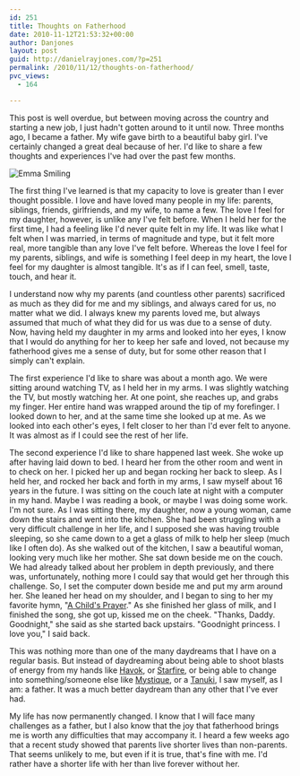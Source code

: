 ```yaml
---
id: 251
title: Thoughts on Fatherhood
date: 2010-11-12T21:53:32+00:00
author: Danjones
layout: post
guid: http://danielrayjones.com/?p=251
permalink: /2010/11/12/thoughts-on-fatherhood/
pvc_views:
  - 164

---
```

This post is well overdue, but between moving across the country and starting a new job, I just hadn't gotten around to it until now. Three months ago, I became a father. My wife gave birth to a beautiful baby girl. I've certainly changed a great deal because of her. I'd like to share a few thoughts and experiences I've had over the past few months.

![Emma Smiling](https://sphotos-a.xx.fbcdn.net/hphotos-prn1/53366_10100382622248820_3092076_o.jpg)

The first thing I've learned is that my capacity to love is greater than I ever thought possible. I love and have loved many people in my life: parents, siblings, friends, girlfriends, and my wife, to name a few. The love I feel for my daughter, however, is unlike any I've felt before. When I held her for the first time, I had a feeling like I'd never quite felt in my life. It was like what I felt when I was married, in terms of magnitude and type, but it felt more real, more tangible than any love I've felt before. Whereas the love I feel for my parents, siblings, and wife is something I feel deep in my heart, the love I feel for my daughter is almost tangible. It's as if I can feel, smell, taste, touch, and hear it.

I understand now why my parents (and countless other parents) sacrificed as much as they did for me and my siblings, and always cared for us, no matter what we did. I always knew my parents loved me, but always assumed that much of what they did for us was due to a sense of duty. Now, having held my daughter in my arms and looked into her eyes, I know that I would do anything for her to keep her safe and loved, not because my fatherhood gives me a sense of duty, but for some other reason that I simply can't explain.

The first experience I'd like to share was about a month ago. We were sitting around watching TV, as I held her in my arms. I was slightly watching the TV, but mostly watching her. At one point, she reaches up, and grabs my finger. Her entire hand was wrapped around the tip of my forefinger. I looked down to her, and at the same time she looked up at me. As we looked into each other's eyes, I felt closer to her than I'd ever felt to anyone. It was almost as if I could see the rest of her life.

The second experience I'd like to share happened last week. She woke up after having laid down to bed. I heard her from the other room and went in to check on her. I picked her up and began rocking her back to sleep. As I held her, and rocked her back and forth in my arms, I saw myself about 16 years in the future. I was sitting on the couch late at night with a computer in my hand. Maybe I was reading a book, or maybe I was doing some work. I'm not sure. As I was sitting there, my daughter, now a young woman, came down the stairs and went into the kitchen. She had been struggling with a very difficult challenge in her life, and I supposed she was having trouble sleeping, so she came down to a get a glass of milk to help her sleep (much like I often do). As she walked out of the kitchen, I saw a beautiful woman, looking very much like her mother. She sat down beside me on the couch. We had already talked about her problem in depth previously, and there was, unfortunately, nothing more I could say that would get her through this challenge. So, I set the computer down beside me and put my arm around her. She leaned her head on my shoulder, and I began to sing to her my favorite hymn, "[A Child's Prayer](http://www.youtube.com/watch?v=KQkO0XesgTc)." As she finished her glass of milk, and I finished the song, she got up, kissed me on the cheek. "Thanks, Daddy. Goodnight," she said as she started back upstairs. "Goodnight princess. I love you," I said back.

This was nothing more than one of the many daydreams that I have on a regular basis. But instead of daydreaming about being able to shoot blasts of energy from my hands like [Havok](http://en.wikipedia.org/wiki/Havok_(comics)), or [Starfire](http://en.wikipedia.org/wiki/Starfire_(comics)), or being able to change into something/someone else like [Mystique](http://en.wikipedia.org/wiki/Mystique_(comics)), or a [Tanuki](http://en.wikipedia.org/wiki/Tanuki), I saw myself, as I am: a father. It was a much better daydream than any other that I've ever had.

My life has now permanently changed. I know that I will face many challenges as a father, but I also know that the joy that fatherhood brings me is worth any difficulties that may accompany it. I heard a few weeks ago that a recent study showed that parents live shorter lives than non-parents. That seems unlikely to me, but even if it is true, that's fine with me. I'd rather have a shorter life with her than live forever without her.
